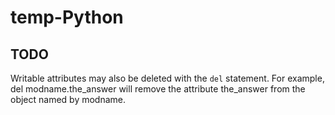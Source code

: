 # temp-Python

## TODO

 Writable attributes may also be deleted with the `del` statement. For example, del modname.the_answer will remove the attribute the_answer from the object named by modname.


